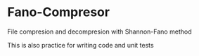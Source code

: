 # Fano-Compresor
File compresion and decompresion with Shannon-Fano method

This is also practice for writing code and unit tests
